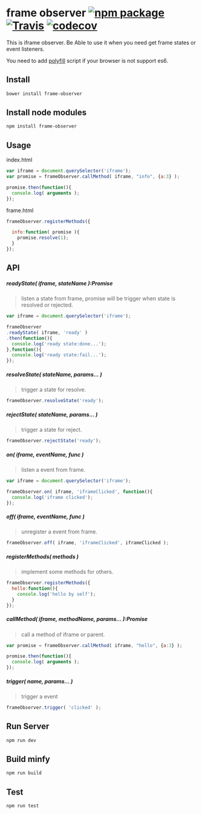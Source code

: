 frame observer [![npm package][npm-badge]][npm] [![Travis][build-badge]][build] [![codecov][codecov-badge]][codecov] 
==================================

This is iframe observer. Be Able to use it when you need get frame states or event listeners.

You need to add [polyfill](https://github.com/JasonBerry/babel-es6-polyfill) script if your browser is not support es6.

## Install

```bash
bower install frame-observer
```

## Install node modules

```bash
npm install frame-observer
```

## Usage

index.html

```js
var iframe = document.querySelector('iframe');
var promise = frameObserver.callMethod( iframe, "info", {a:3} );

promise.then(function(){
  console.log( arguments );
});
```

frame.html

```js
frameObserver.registerMethods({

  info:function( promise ){
    promise.resolve(1);
  }
});
```

## API

##### readyState( iframe, stateName ):Promise
> listen a state from frame, promise will be trigger when state is resolved or rejected.

```js
var iframe = document.querySelector('iframe');

frameObserver
.readyState( iframe, 'ready' )
.then(function(){
  console.log('ready state:done...');
},function(){
  console.log('ready state:fail...');
});
```

##### resolveState( stateName, params... )
> trigger a state for resolve.

```js
frameObserver.resolveState('ready');
```

##### rejectState( stateName, params... )
> trigger a state for reject.

```js
frameObserver.rejectState('ready');
```

##### on( iframe, eventName, func )
> listen a event from frame.

```js
var iframe = document.querySelector('iframe');

frameObserver.on( iframe, 'iframeClicked', function(){
  console.log('iframe clicked');
});
```

##### off( iframe, eventName, func )
> unregister a event from frame.

```js
frameObserver.off( iframe, 'iframeClicked', iframeClicked );
```

##### registerMethods( methods )
> implement some methods for others.

```js
frameObserver.registerMethods({
  hello:function(){
    console.log('hello by self');
  }
});
```

##### callMethod( iframe, methodName, params... ):Promise
> call a method of iframe or parent.

```js
var promise = frameObserver.callMethod( iframe, "hello", {a:3} );

promise.then(function(){
  console.log( arguments );
});
```

##### trigger( name, params... )
> trigger a event

```js
frameObserver.trigger( 'clicked' );
```

## Run Server

```bash
npm run dev
```

## Build minfy

```bash
npm run build
```

## Test

```bash
npm run test
```

[npm-badge]: https://img.shields.io/npm/v/frame-observer.svg?style=flat-square
[npm]: https://www.npmjs.com/package/frame-observer
 
[build-badge]: https://img.shields.io/travis/eHanlin/frame-observer/master.svg?style=flat-square
[build]: https://travis-ci.org/eHanlin/frame-observer
 
[codecov-badge]: https://codecov.io/gh/eHanlin/frame-observer/branch/master/graph/badge.svg
[codecov]: https://codecov.io/gh/eHanlin/frame-observer

